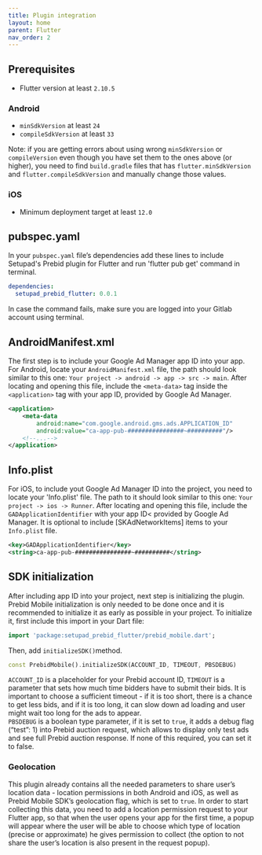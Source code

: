 ```yaml
---
title: Plugin integration
layout: home
parent: Flutter
nav_order: 2
---
```


## Prerequisites
* Flutter version at least `2.10.5`
### Android 
* `minSdkVersion` at least `24`
* `compileSdkVersion` at least `33`

Note: if you are getting errors about using wrong `minSdkVersion` or `compileVersion` even though you have set them to the ones above (or higher), you need to find `build.gradle` files that has `flutter.minSdkVersion` and `flutter.compileSdkVersion` and  manually change those values.

### iOS
* Minimum deployment target at least `12.0`

## pubspec.yaml
In your `pubspec.yaml` file’s dependencies add these lines to include Setupad's Prebid plugin for Flutter and run 'flutter pub get' command in terminal.
```yaml
dependencies:
  setupad_prebid_flutter: 0.0.1
```
In case the command fails, make sure you are logged into your Gitlab account using terminal.

## AndroidManifest.xml

The first step is to include your Google Ad Manager app ID into your app. For Android, locate your `AndroidManifest.xml` file, the path should look similar to this one: `Your project -> android -> app -> src -> main`.
After locating and opening this file, include the `<meta-data>` tag inside the `<application>` tag with your app ID, provided by Google Ad Manager.
```xml
<application>
    <meta-data
        android:name="com.google.android.gms.ads.APPLICATION_ID"
        android:value="ca-app-pub-################~##########"/>
    <!--...-->
</application>
```

## Info.plist
For iOS, to include yout Google Ad Manager ID into the project, you need to locate your 'Info.plist' file. The path to it should look similar to this one: `Your project -> ios -> Runner`. After locating and opening this file, include the `GADApplicationIdentifier` with your app ID< provided by Google Ad Manager. It is optional to include [SKAdNetworkItems] items to your `Info.plist` file.
```xml
<key>GADApplicationIdentifier</key>
<string>ca-app-pub-################~##########</string>
```

## SDK initialization
After including app ID into your project, next step is initializing the plugin. Prebid Mobile initialization is only needed to be done once and it is recommended to initialize it as early as possible in your project.
To initialize it, first include this import in your Dart file:
```dart
import 'package:setupad_prebid_flutter/prebid_mobile.dart';
```

Then, add `initializeSDK()`method. 
```dart
const PrebidMobile().initializeSDK(ACCOUNT_ID, TIMEOUT, PBSDEBUG)
```
`ACCOUNT_ID` is a placeholder for your Prebid account ID, `TIMEOUT` is a parameter that sets how much time bidders have to submit their bids. It is important to choose a sufficient timeout - if it is too short, there is a chance to get less bids, and if it is too long, it can slow down ad loading and user might wait too long for the ads to appear.
\
`PBSDEBUG` is a boolean type parameter, if it is set to `true`, it adds a debug flag (“test”: 1) into Prebid auction request, which allows to display only test ads and see full Prebid auction response. If none of this required, you can set it to false.

### Geolocation

This plugin already contains all the needed parameters to share user’s location data - location permissions in both Android and iOS, as well as Prebid Mobile SDK’s geolocation flag, which is set to `true`. In order to start collecting this data, you need to add a location permission request to your Flutter app, so that when the user opens your app for the first time, a popup will appear where the user will be able to choose which type of location (precise or approximate) he gives permission to collect (the option to not share the user’s location is also present in the request popup).

